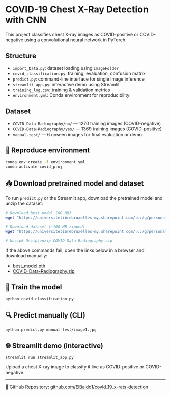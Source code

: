 # COVID-19 Chest X-Ray Detection with CNN

This project classifies chest X-ray images as COVID-positive or COVID-negative using a convolutional neural network in PyTorch.

## Structure
- `import_Data.py`: dataset loading using `ImageFolder`
- `covid_classification.py`: training, evaluation, confusion matrix
- `predict.py`: command-line interface for single image inference
- `streamlit_app.py`: interactive demo using Streamlit
- `training_log.csv`: training & validation metrics
- `environment.yml`: Conda environment for reproducibility

## Dataset
- `COVID-Data-Radiography/no/` — 1270 training images (COVID-negative)
- `COVID-Data-Radiography/yes/` — 1369 training images (COVID-positive)
- `manual-test/` — 6 unseen images for final evaluation or demo

## 🔁 Reproduce environment
```bash
conda env create -f environment.yml
conda activate covid_proj
```

## 📥 Download pretrained model and dataset
To run `predict.py` or the Streamlit app, download the pretrained model and unzip the dataset:

```bash
# Download best model (80 MB)
wget "https://universitelibrebruxelles-my.sharepoint.com/:u:/g/personal/antonio_baldari_ulb_be/EYF1ng7UuOZFnCuQHxyuTN0Brj2FU6G_Scssv3a629am7Q?e=le94A4" -O best_model.pth

# Download dataset (~100 MB zipped)
wget "https://universitelibrebruxelles-my.sharepoint.com/:u:/g/personal/antonio_baldari_ulb_be/EUsuXgv53vVPuY9Su8gDRIIBCp7u55ULlecR4YuO21hEIA?e=s6A1Fm" -O COVID-Data-Radiography.zip

# Unzip# Unzip\unzip COVID-Data-Radiography.zip
```
If the above commands fail, open the links below in a browser and download manually:
- [best_model.pth](https://universitelibrebruxelles-my.sharepoint.com/:u:/g/personal/antonio_baldari_ulb_be/EYF1ng7UuOZFnCuQHxyuTN0Brj2FU6G_Scssv3a629am7Q?e=le94A4)
- [COVID-Data-Radiography.zip](https://universitelibrebruxelles-my.sharepoint.com/:u:/g/personal/antonio_baldari_ulb_be/EUsuXgv53vVPuY9Su8gDRIIBCp7u55ULlecR4YuO21hEIA?e=s6A1Fm)

## 🧪 Train the model
```bash
python covid_classification.py
```

## 🔍 Predict manually (CLI)
```bash
python predict.py manual-test/image1.jpg
```

## 🌐 Streamlit demo (interactive)
```bash
streamlit run streamlit_app.py
```
Upload a chest X-ray image to classify it live as COVID-positive or COVID-negative.

---

📌 GitHub Repository: [github.com/ElBaldo1/covid_19_x-rats-detection](https://github.com/ElBaldo1/covid_19_x-rats-detection)
